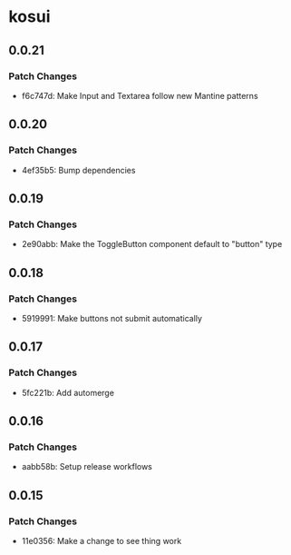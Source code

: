 # kosui

## 0.0.21

### Patch Changes

- f6c747d: Make Input and Textarea follow new Mantine patterns

## 0.0.20

### Patch Changes

- 4ef35b5: Bump dependencies

## 0.0.19

### Patch Changes

- 2e90abb: Make the ToggleButton component default to "button" type

## 0.0.18

### Patch Changes

- 5919991: Make buttons not submit automatically

## 0.0.17

### Patch Changes

- 5fc221b: Add automerge

## 0.0.16

### Patch Changes

- aabb58b: Setup release workflows

## 0.0.15

### Patch Changes

- 11e0356: Make a change to see thing work
